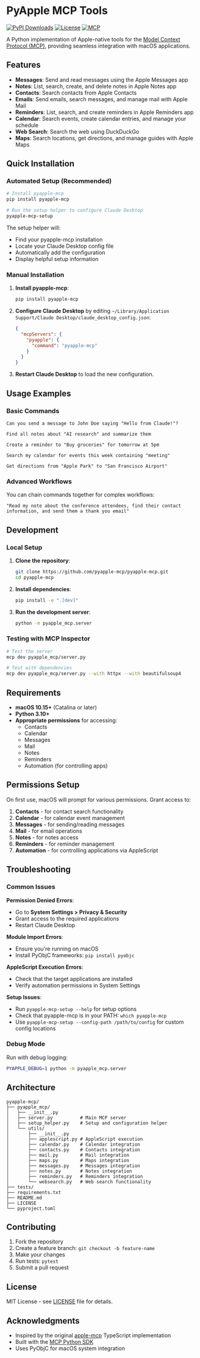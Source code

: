 # PyApple MCP Tools

[![PyPI Downloads](https://static.pepy.tech/personalized-badge/pyapple-mcp?period=total&units=INTERNATIONAL_SYSTEM&left_color=BLACK&right_color=GREEN&left_text=downloads)](https://pepy.tech/projects/pyapple-mcp)
[![License](https://img.shields.io/badge/license-MIT-green.svg)](LICENSE)
[![MCP](https://img.shields.io/badge/MCP-compatible-purple.svg)](https://modelcontextprotocol.io)

A Python implementation of Apple-native tools for the [Model Context Protocol (MCP)](https://modelcontextprotocol.com/docs/mcp-protocol), providing seamless integration with macOS applications.

## Features

- **Messages**: Send and read messages using the Apple Messages app
- **Notes**: List, search, create, and delete notes in Apple Notes app  
- **Contacts**: Search contacts from Apple Contacts
- **Emails**: Send emails, search messages, and manage mail with Apple Mail
- **Reminders**: List, search, and create reminders in Apple Reminders app
- **Calendar**: Search events, create calendar entries, and manage your schedule
- **Web Search**: Search the web using DuckDuckGo
- **Maps**: Search locations, get directions, and manage guides with Apple Maps

## Quick Installation

### Automated Setup (Recommended)

```bash
# Install pyapple-mcp
pip install pyapple-mcp

# Run the setup helper to configure Claude Desktop
pyapple-mcp-setup
```

The setup helper will:
- Find your pyapple-mcp installation
- Locate your Claude Desktop config file
- Automatically add the configuration
- Display helpful setup information

### Manual Installation

1. **Install pyapple-mcp**:
   ```bash
   pip install pyapple-mcp
   ```

2. **Configure Claude Desktop** by editing `~/Library/Application Support/Claude Desktop/claude_desktop_config.json`:
   ```json
   {
     "mcpServers": {
       "pyapple": {
         "command": "pyapple-mcp"
       }
     }
   }
   ```

3. **Restart Claude Desktop** to load the new configuration.

## Usage Examples

### Basic Commands

```
Can you send a message to John Doe saying "Hello from Claude!"?
```

```
Find all notes about "AI research" and summarize them
```

```
Create a reminder to "Buy groceries" for tomorrow at 5pm
```

```
Search my calendar for events this week containing "meeting"
```

```
Get directions from "Apple Park" to "San Francisco Airport"
```

### Advanced Workflows

You can chain commands together for complex workflows:

```
"Read my note about the conference attendees, find their contact information, and send them a thank you email"
```

## Development

### Local Setup

1. **Clone the repository**:
   ```bash
   git clone https://github.com/pyapple-mcp/pyapple-mcp.git
   cd pyapple-mcp
   ```

2. **Install dependencies**:
   ```bash
   pip install -e ".[dev]"
   ```

3. **Run the development server**:
   ```bash
   python -m pyapple_mcp.server
   ```

### Testing with MCP Inspector

```bash
# Test the server
mcp dev pyapple_mcp/server.py

# Test with dependencies
mcp dev pyapple_mcp/server.py --with httpx --with beautifulsoup4
```

## Requirements

- **macOS 10.15+** (Catalina or later)
- **Python 3.10+**
- **Appropriate permissions** for accessing:
  - Contacts
  - Calendar
  - Messages
  - Mail
  - Notes
  - Reminders
  - Automation (for controlling apps)

## Permissions Setup

On first use, macOS will prompt for various permissions. Grant access to:

1. **Contacts** - for contact search functionality
2. **Calendar** - for calendar event management
3. **Messages** - for sending/reading messages  
4. **Mail** - for email operations
5. **Notes** - for notes access
6. **Reminders** - for reminder management
7. **Automation** - for controlling applications via AppleScript

## Troubleshooting

### Common Issues

**Permission Denied Errors**:
- Go to **System Settings > Privacy & Security**
- Grant access to the required applications
- Restart Claude Desktop

**Module Import Errors**:
- Ensure you're running on macOS
- Install PyObjC frameworks: `pip install pyobjc`

**AppleScript Execution Errors**:
- Check that the target applications are installed
- Verify automation permissions in System Settings

**Setup Issues**:
- Run `pyapple-mcp-setup --help` for setup options
- Check that pyapple-mcp is in your PATH: `which pyapple-mcp`
- Use `pyapple-mcp-setup --config-path /path/to/config` for custom config locations

### Debug Mode

Run with debug logging:
```bash
PYAPPLE_DEBUG=1 python -m pyapple_mcp.server
```

## Architecture

```
pyapple-mcp/
├── pyapple_mcp/
│   ├── __init__.py
│   ├── server.py          # Main MCP server
│   ├── setup_helper.py    # Setup and configuration helper
│   └── utils/
│       ├── __init__.py
│       ├── applescript.py # AppleScript execution
│       ├── calendar.py    # Calendar integration
│       ├── contacts.py    # Contacts integration
│       ├── mail.py        # Mail integration
│       ├── maps.py        # Maps integration
│       ├── messages.py    # Messages integration
│       ├── notes.py       # Notes integration
│       ├── reminders.py   # Reminders integration
│       └── websearch.py   # Web search functionality
├── tests/
├── requirements.txt
├── README.md
├── LICENSE
└── pyproject.toml
```

## Contributing

1. Fork the repository
2. Create a feature branch: `git checkout -b feature-name`
3. Make your changes
4. Run tests: `pytest`
5. Submit a pull request

## License

MIT License - see [LICENSE](LICENSE) file for details.

## Acknowledgments

- Inspired by the original [apple-mcp](https://github.com/dhravya/apple-mcp) TypeScript implementation
- Built with the [MCP Python SDK](https://github.com/modelcontextprotocol/python-sdk)
- Uses PyObjC for macOS system integration 
